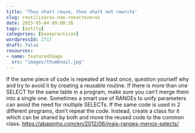 ```yaml
---
title: 'Thou shalt reuse, thou shalt not rewrite'
slug: reutilizaras-nao-reescreveras
date: 2015-05-04 09:00:28
tags: [estilo]
categories: [boaspracticas]
wordpressId: 2717
draft: false
resources:
- name: featuredImage
  src: "images/thumbnail.jpg"
---
```

If the same piece of code is repeated at least once, question yourself why and try to avoid it by creating a reusable routine.
If there is more than one SELECT for the same table in a program, make sure you can’t merge them into a single one. Sometimes a smart use of RANGEs to unify parameters can avoid the need for multiple SELECTs.
If the same code is used in 2 different programs, don’t repeat the code. Instead, create a class for it which can be shared by both and move the reused code to the common class.
https://abapinho.com/en/2012/06/mais-ranges-menos-selects/
